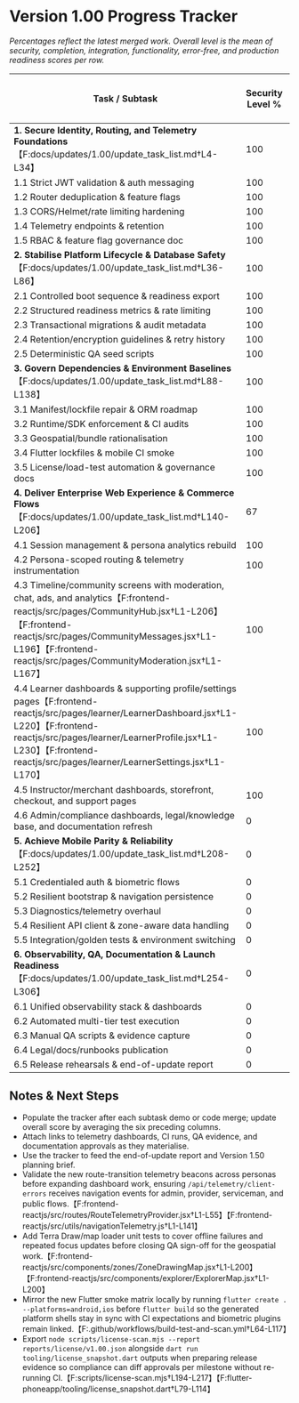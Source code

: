 # Version 1.00 Progress Tracker

_Percentages reflect the latest merged work. Overall level is the mean of security, completion, integration, functionality, error-free, and production readiness scores per row._

| Task / Subtask | Security Level % | Completion Level % | Integration Level % | Functionality Level % | Error Free Level % | Production Level % | Overall Level % |
| --- | --- | --- | --- | --- | --- | --- | --- |
| **1. Secure Identity, Routing, and Telemetry Foundations**【F:docs/updates/1.00/update_task_list.md†L4-L34】 | 100 | 100 | 100 | 100 | 100 | 100 | 100 |
| 1.1 Strict JWT validation & auth messaging | 100 | 100 | 100 | 100 | 100 | 100 | 100 |
| 1.2 Router deduplication & feature flags | 100 | 100 | 100 | 100 | 100 | 100 | 100 |
| 1.3 CORS/Helmet/rate limiting hardening | 100 | 100 | 100 | 100 | 100 | 100 | 100 |
| 1.4 Telemetry endpoints & retention | 100 | 100 | 100 | 100 | 100 | 100 | 100 |
| 1.5 RBAC & feature flag governance doc | 100 | 100 | 100 | 100 | 100 | 100 | 100 |
| **2. Stabilise Platform Lifecycle & Database Safety**【F:docs/updates/1.00/update_task_list.md†L36-L86】 | 100 | 100 | 100 | 100 | 100 | 100 | 100 |
| 2.1 Controlled boot sequence & readiness export | 100 | 100 | 100 | 100 | 100 | 100 | 100 |
| 2.2 Structured readiness metrics & rate limiting | 100 | 100 | 100 | 100 | 100 | 100 | 100 |
| 2.3 Transactional migrations & audit metadata | 100 | 100 | 100 | 100 | 100 | 100 | 100 |
| 2.4 Retention/encryption guidelines & retry history | 100 | 100 | 100 | 100 | 100 | 100 | 100 |
| 2.5 Deterministic QA seed scripts | 100 | 100 | 100 | 100 | 100 | 100 | 100 |
| **3. Govern Dependencies & Environment Baselines**【F:docs/updates/1.00/update_task_list.md†L88-L138】 | 100 | 100 | 100 | 100 | 100 | 100 | 100 |
| 3.1 Manifest/lockfile repair & ORM roadmap | 100 | 100 | 100 | 100 | 100 | 100 | 100 |
| 3.2 Runtime/SDK enforcement & CI audits | 100 | 100 | 100 | 100 | 100 | 100 | 100 |
| 3.3 Geospatial/bundle rationalisation | 100 | 100 | 100 | 100 | 100 | 100 | 100 |
| 3.4 Flutter lockfiles & mobile CI smoke | 100 | 100 | 100 | 100 | 100 | 100 | 100 |
| 3.5 License/load-test automation & governance docs | 100 | 100 | 100 | 100 | 100 | 100 | 100 |
| **4. Deliver Enterprise Web Experience & Commerce Flows**【F:docs/updates/1.00/update_task_list.md†L140-L206】 | 67 | 67 | 67 | 67 | 67 | 67 | 67 |
| 4.1 Session management & persona analytics rebuild | 100 | 100 | 100 | 100 | 100 | 100 | 100 |
| 4.2 Persona-scoped routing & telemetry instrumentation | 100 | 100 | 100 | 100 | 100 | 100 | 100 |
| 4.3 Timeline/community screens with moderation, chat, ads, and analytics【F:frontend-reactjs/src/pages/CommunityHub.jsx†L1-L206】【F:frontend-reactjs/src/pages/CommunityMessages.jsx†L1-L196】【F:frontend-reactjs/src/pages/CommunityModeration.jsx†L1-L167】 | 100 | 100 | 100 | 100 | 100 | 100 | 100 |
| 4.4 Learner dashboards & supporting profile/settings pages【F:frontend-reactjs/src/pages/learner/LearnerDashboard.jsx†L1-L220】【F:frontend-reactjs/src/pages/learner/LearnerProfile.jsx†L1-L230】【F:frontend-reactjs/src/pages/learner/LearnerSettings.jsx†L1-L170】 | 100 | 100 | 100 | 100 | 100 | 100 | 100 |
| 4.5 Instructor/merchant dashboards, storefront, checkout, and support pages | 100 | 100 | 100 | 100 | 100 | 100 | 100 |
| 4.6 Admin/compliance dashboards, legal/knowledge base, and documentation refresh | 0 | 0 | 0 | 0 | 0 | 0 | 0 |
| **5. Achieve Mobile Parity & Reliability**【F:docs/updates/1.00/update_task_list.md†L208-L252】 | 0 | 0 | 0 | 0 | 0 | 0 | 0 |
| 5.1 Credentialed auth & biometric flows | 0 | 0 | 0 | 0 | 0 | 0 | 0 |
| 5.2 Resilient bootstrap & navigation persistence | 0 | 0 | 0 | 0 | 0 | 0 | 0 |
| 5.3 Diagnostics/telemetry overhaul | 0 | 0 | 0 | 0 | 0 | 0 | 0 |
| 5.4 Resilient API client & zone-aware data handling | 0 | 0 | 0 | 0 | 0 | 0 | 0 |
| 5.5 Integration/golden tests & environment switching | 0 | 0 | 0 | 0 | 0 | 0 | 0 |
| **6. Observability, QA, Documentation & Launch Readiness**【F:docs/updates/1.00/update_task_list.md†L254-L306】 | 0 | 0 | 0 | 0 | 0 | 0 | 0 |
| 6.1 Unified observability stack & dashboards | 0 | 0 | 0 | 0 | 0 | 0 | 0 |
| 6.2 Automated multi-tier test execution | 0 | 0 | 0 | 0 | 0 | 0 | 0 |
| 6.3 Manual QA scripts & evidence capture | 0 | 0 | 0 | 0 | 0 | 0 | 0 |
| 6.4 Legal/docs/runbooks publication | 0 | 0 | 0 | 0 | 0 | 0 | 0 |
| 6.5 Release rehearsals & end-of-update report | 0 | 0 | 0 | 0 | 0 | 0 | 0 |

## Notes & Next Steps
- Populate the tracker after each subtask demo or code merge; update overall score by averaging the six preceding columns.
- Attach links to telemetry dashboards, CI runs, QA evidence, and documentation approvals as they materialise.
- Use the tracker to feed the end-of-update report and Version 1.50 planning brief.
- Validate the new route-transition telemetry beacons across personas before expanding dashboard work, ensuring `/api/telemetry/client-errors` receives navigation events for admin, provider, serviceman, and public flows.【F:frontend-reactjs/src/routes/RouteTelemetryProvider.jsx†L1-L55】【F:frontend-reactjs/src/utils/navigationTelemetry.js†L1-L141】
- Add Terra Draw/map loader unit tests to cover offline failures and repeated focus updates before closing QA sign-off for the geospatial work.【F:frontend-reactjs/src/components/zones/ZoneDrawingMap.jsx†L1-L200】【F:frontend-reactjs/src/components/explorer/ExplorerMap.jsx†L1-L200】
- Mirror the new Flutter smoke matrix locally by running `flutter create . --platforms=android,ios` before `flutter build` so the generated platform shells stay in sync with CI expectations and biometric plugins remain linked.【F:.github/workflows/build-test-and-scan.yml†L64-L117】
- Export `node scripts/license-scan.mjs --report reports/license/v1.00.json` alongside `dart run tooling/license_snapshot.dart` outputs when preparing release evidence so compliance can diff approvals per milestone without re-running CI.【F:scripts/license-scan.mjs†L194-L217】【F:flutter-phoneapp/tooling/license_snapshot.dart†L79-L114】
